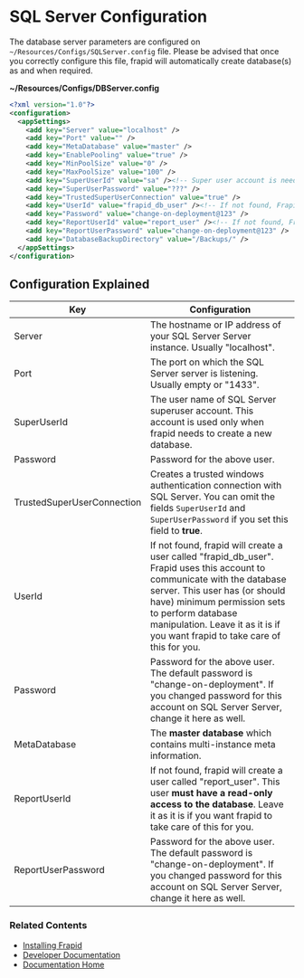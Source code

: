 # SQL Server Configuration

The database server parameters are configured on `~/Resources/Configs/SQLServer.config` file.
Please be advised that once you correctly configure this file, frapid will automatically create database(s) as and when required.

**~/Resources/Configs/DBServer.config**
```xml
<?xml version="1.0"?>
<configuration>
  <appSettings>
	<add key="Server" value="localhost" />
	<add key="Port" value="" />
	<add key="MetaDatabase" value="master" />
	<add key="EnablePooling" value="true" />
	<add key="MinPoolSize" value="0" />
	<add key="MaxPoolSize" value="100" />
	<add key="SuperUserId" value="sa" /><!-- Super user account is needed only to create database(s). -->
	<add key="SuperUserPassword" value="???" />
	<add key="TrustedSuperUserConnection" value="true" />
	<add key="UserId" value="frapid_db_user" /><!-- If not found, Frapid automatically creates the login: frapid_db_user/change-on-deployment@123. -->
	<add key="Password" value="change-on-deployment@123" />
	<add key="ReportUserId" value="report_user" /><!-- If not found, Frapid automatically creates the login: report_user/change-on-deployment@123. Make sure that you do not allow write permission to this user.-->
	<add key="ReportUserPassword" value="change-on-deployment@123" />
	<add key="DatabaseBackupDirectory" value="/Backups/" />
  </appSettings>
</configuration>
```

## Configuration Explained

| Key                        | Configuration                            |
| -------------------------- | ---------------------------------------- |
| Server                     | The hostname or IP address of your SQL Server Server instance. Usually "localhost". |
| Port                       | The port on which the SQL Server server is listening. Usually empty or "1433". |
| SuperUserId                | The user name of SQL Server superuser account. This account is used only when frapid needs to create a new database. |
| Password                   | Password for the above user.             |
| TrustedSuperUserConnection | Creates a trusted windows authentication connection with SQL Server. You can omit the fields `SuperUserId` and `SuperUserPassword` if you set this field to **true**. |
| UserId                     | If not found, frapid will create a user called "frapid_db_user". Frapid uses this account to communicate with the database server. This user has (or should have) minimum permission sets to perform database manipulation. Leave it as it is if you want frapid to take care of this for you. |
| Password                   | Password for the above user. The default password is "change-on-deployment". If you changed password for this account on SQL Server Server, change it here as well. |
| MetaDatabase               | The **master database** which contains multi-instance meta information. |
| ReportUserId               | If not found, frapid will create a user called "report_user". This user **must have a read-only access to the database**. Leave it as it is if you want frapid to take care of this for you. |
| ReportUserPassword         | Password for the above user. The default password is "change-on-deployment". If you changed password for this account on SQL Server Server, change it here as well. |

### Related Contents

* [Installing Frapid](../installation/README.md)
* [Developer Documentation](../developer/README.md)
* [Documentation Home](../../README.md)
